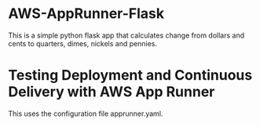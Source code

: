 # AWS-AppRunner-Flask

This is a simple python flask app that calculates change from dollars and cents to quarters, dimes, nickels and pennies.

# Testing Deployment and Continuous Delivery with AWS App Runner

This uses the configuration file apprunner.yaml.

